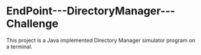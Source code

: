 # EndPoint---DirectoryManager---Challenge
This project is a Java implemented Directory Manager simulator program on a terminal.
